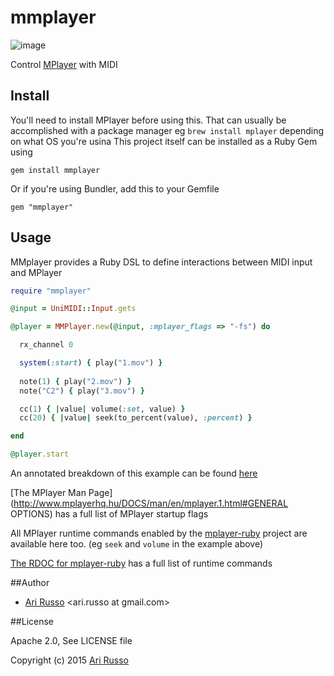 # mmplayer

![image](http://i.imgur.com/Te9nymX.png)

Control [MPlayer](http://en.wikipedia.org/wiki/MPlayer) with MIDI

## Install

You'll need to install MPlayer before using this.  That can usually be accomplished with a package manager eg `brew install mplayer` depending on what OS you're usina
This project itself can be installed as a Ruby Gem using 

`gem install mmplayer` 

Or if you're using Bundler, add this to your Gemfile

`gem "mmplayer"`

## Usage

MMplayer provides a Ruby DSL to define interactions between MIDI input and MPlayer

```ruby
require "mmplayer"

@input = UniMIDI::Input.gets

@player = MMPlayer.new(@input, :mplayer_flags => "-fs") do

  rx_channel 0

  system(:start) { play("1.mov") }
  
  note(1) { play("2.mov") }
  note("C2") { play("3.mov") }

  cc(1) { |value| volume(:set, value) }
  cc(20) { |value| seek(to_percent(value), :percent) }

end

@player.start

```

An annotated breakdown of this example can be found [here](https://github.com/arirusso/mmplayer/blob/master/examples/simple.rb)

[The MPlayer Man Page](http://www.mplayerhq.hu/DOCS/man/en/mplayer.1.html#GENERAL OPTIONS) has a full list of MPlayer startup flags

All MPlayer runtime commands enabled by the [mplayer-ruby](https://rubygems.org/gems/mplayer-ruby) project are available here too. (eg `seek` and `volume` in the example above)

[The RDOC for mplayer-ruby](http://mplayer-ruby.rubyforge.org/mplayer-ruby/index.html) has a full list of runtime commands

##Author

* [Ari Russo](http://github.com/arirusso) <ari.russo at gmail.com>

##License

Apache 2.0, See LICENSE file

Copyright (c) 2015 [Ari Russo](http://arirusso.com)
